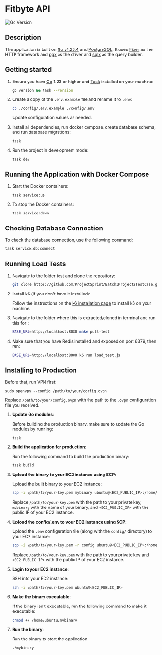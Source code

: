 # Fitbyte API

![Go Version](https://img.shields.io/badge/Go-1.23+-00ADD8?style=flat&logo=go)

## Description

The application is built on [Go v1.23.4](https://tip.golang.org/doc/go1.22) and [PostgreSQL](https://www.postgresql.org/). It uses [Fiber](https://docs.gofiber.io/) as the HTTP framework and [pgx](https://github.com/jackc/pgx) as the driver and [sqlx](github.com/jmoiron/sqlx) as the query builder.

## Getting started

1. Ensure you have [Go](https://go.dev/dl/) 1.23 or higher and [Task](https://taskfile.dev/installation/) installed on your machine:

   ```bash
   go version && task --version
   ```

2. Create a copy of the `.env.example` file and rename it to `.env`:

   ```bash
   cp ./config/.env.example ./config/.env
   ```

   Update configuration values as needed.

3. Install all dependencies, run docker compose, create database schema, and run database migrations:

   ```bash
   task
   ```

4. Run the project in development mode:

   ```bash
   task dev
   ```

## Running the Application with Docker Compose

1. Start the Docker containers:

   ```sh
   task service:up
   ```

2. To stop the Docker containers:

   ```sh
   task service:down
   ```

## Checking Database Connection

To check the database connection, use the following command:

```sh
task service:db:connect
```

## Running Load Tests

1. Navigate to the folder test and clone the repository:

   ```sh
   git clone https://github.com/ProjectSprint/Batch3Project2TestCase.git
   ```

2. Install k6 (if you don't have it installed):

   Follow the instructions on the [k6 installation page](https://k6.io/docs/getting-started/installation/) to install k6 on your machine.

3. Navigate to the folder where this is extracted/cloned in terminal and run this for :

   ```sh
   BASE_URL=http://localhost:8080 make pull-test
   ```

4. Make sure that you have Redis installed and exposed on port 6379, then run:

   ```sh
   BASE_URL=http://localhost:8080 k6 run load_test.js
   ```


## Installing to Production

Before that, run VPN first:
```
sudo openvpn --config /path/to/your/config.ovpn
```
Replace `/path/to/your/config.ovpn` with the path to the `.ovpn` configuration file you received.

1. **Update Go modules**:

   Before building the production binary, make sure to update the Go modules by running:
   ```bash
   task
   ```

2. **Build the application for production**:

   Run the following command to build the production binary:
   ```bash
   task build
   ```

3. **Upload the binary to your EC2 instance using SCP**:

   Upload the built binary to your EC2 instance:
   ```bash
   scp -i /path/to/your-key.pem mybinary ubuntu@<EC2_PUBLIC_IP>:/home/ubuntu/
   ```

   Replace `/path/to/your-key.pem` with the path to your private key, `mybinary` with the name of your binary, and `<EC2_PUBLIC_IP>` with the public IP of your EC2 instance.

4. **Upload the config/.env to your EC2 instance using SCP**:

   Upload the `.env` configuration file (along with the `config/` directory) to your EC2 instance:
   ```bash
   scp -i /path/to/your-key.pem -r config ubuntu@<EC2_PUBLIC_IP>:/home/ubuntu/
   ```

   Replace `/path/to/your-key.pem` with the path to your private key and `<EC2_PUBLIC_IP>` with the public IP of your EC2 instance.

5. **Login to your EC2 instance**:

   SSH into your EC2 instance:
   ```bash
   ssh -i /path/to/your-key.pem ubuntu@<EC2_PUBLIC_IP>
   ```

6. **Make the binary executable**:

   If the binary isn't executable, run the following command to make it executable:
   ```bash
   chmod +x /home/ubuntu/mybinary
   ```

7. **Run the binary**:

   Run the binary to start the application:
   ```bash
   ./mybinary
   ```